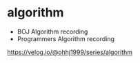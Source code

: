 # algorithm
- BOJ Algorithm recording
- Programmers Algorithm recording

https://velog.io/@ohhj1999/series/algorithm
